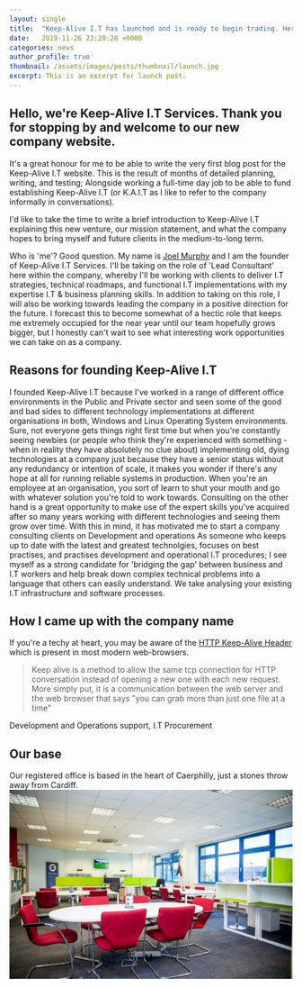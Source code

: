 ```yaml
---
layout: single
title:  "Keep-Alive I.T has launched and is ready to begin trading. Here's a brief introduction to the company."
date:   2019-11-26 22:20:28 +0000
categories: news
author_profile: true
thumbnail: /assets/images/posts/thumbnail/launch.jpg
excerpt: This is an excerpt for launch post.
---
```


## Hello, we're Keep-Alive I.T Services. Thank you for stopping by and welcome to our new company website.
It's a great honour for me to be able to write the very first blog post for the Keep-Alive I.T website. This is the result of months of detailed planning, writing, and testing; Alongside working a full-time day job to be able to fund establishing Keep-Alive I.T (or K.A.I.T as I like to refer to the company informally in conversations).

I'd like to take the time to write a brief introduction to Keep-Alive I.T explaining this new venture, our mission statement, and what the company hopes to bring myself and future clients in the medium-to-long term. 

Who is 'me'? Good question. My name is <a href="https://joel-murphy.co.uk/" target="_blank">Joel Murphy</a> and I am the founder of Keep-Alive I.T Services. I'll be taking on the role of 'Lead Consultant' here within the company, whereby I'll be working with clients to deliver I.T strategies, technical roadmaps, and functional I.T implementations with my expertise I.T & business planning skills. In addition to taking on this role, I will also be working towards leading the company in a positive direction for the future. I forecast this to become somewhat of a hectic role that keeps me extremely occupied for the near year until our team hopefully grows bigger, but I honestly can't wait to see what interesting work opportunities we can take on as a company.

## Reasons for founding Keep-Alive I.T
I founded Keep-Alive I.T because I've worked in a range of different office environments in the Public and Private sector and seen some of the good and bad sides to different technology implementations at different organisations in both, Windows and Linux Operating System environments. Sure, not everyone gets things right first time but when you're constantly seeing newbies (or people who think they're experienced with something - when in reality they have absolutely no clue about) implementing old, dying technologies at a company just because they have a senior status without any redundancy or intention of scale, it makes you wonder if there's any hope at all for running reliable systems in production. When you're an employee at an organisation, you sort of learn to shut your mouth and go with whatever solution you're told to work towards. Consulting on the other hand is a great opportunity to make use of the expert skills you've acquired after so many years working with different technologies and seeing them grow over time. With this in mind, it has motivated me to start a company consulting clients on Development and operations 
As someone who keeps up to date with the latest and greatest technolgies, focuses on best practises, and practises development and operational I.T procedures; I see myself as a strong candidate for 'bridging the gap' between business and I.T workers and help break down complex technical problems into a language that others can easily understand.
We take analysing your existing I.T infrastructure and software processes.

## How I came up with the company name
If you're a techy at heart, you may be aware of the [HTTP Keep-Alive Header](https://developer.mozilla.org/en-US/docs/Web/HTTP/Headers/Keep-Alive) which is present in most modern web-browsers.

> Keep alive is a method to allow the same tcp connection for HTTP conversation instead of opening a new one with each new request. More simply put, it is a communication between the web server and the web browser that says "you can grab more than just one file at a time"

Development and Operations support, I.T Procurement

## Our base
Our registered office is based in the heart of Caerphilly, just a stones throw away from Cardiff.
<img class="lazy" src="/assets/images/welsh-ice.jpg" />

